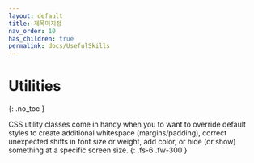 ```yaml
---
layout: default
title: 제목미지정
nav_order: 10
has_children: true
permalink: docs/UsefulSkills
---
```


# Utilities
{: .no_toc }

CSS utility classes come in handy when you to want to override default styles to create additional whitespace (margins/padding), correct unexpected shifts in font size or weight, add color, or hide (or show) something at a specific screen size.
{: .fs-6 .fw-300 }
